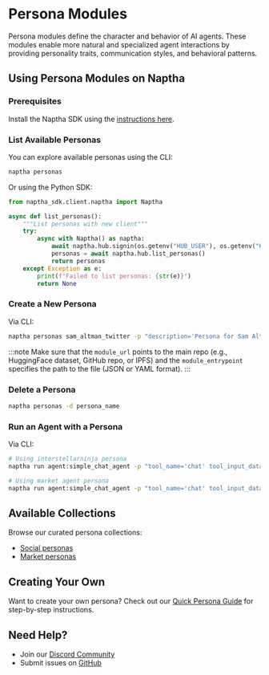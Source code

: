 # Persona Modules

Persona modules define the character and behavior of AI agents. These modules enable more natural and specialized agent interactions by providing personality traits, communication styles, and behavioral patterns.

## Using Persona Modules on Naptha

### Prerequisites

Install the Naptha SDK using the [instructions here](https://github.com/NapthaAI/naptha-sdk).

### List Available Personas

You can explore available personas using the CLI:
```bash
naptha personas
```

Or using the Python SDK:
```python
from naptha_sdk.client.naptha import Naptha

async def list_personas():
    """List personas with new client"""
    try:
        async with Naptha() as naptha:
            await naptha.hub.signin(os.getenv("HUB_USER"), os.getenv("HUB_PASS"))
            personas = await naptha.hub.list_personas()
            return personas
    except Exception as e:
        print(f"Failed to list personas: {str(e)}")
        return None
```

### Create a New Persona

Via CLI:
```bash
naptha personas sam_altman_twitter -p "description='Persona for Sam Altman' parameters='{name: str, bio: str, openness: int}' module_url='https://huggingface.co/datasets/OpenAI/twitter_personas' module_entrypoint='data/sam.json'"
```

:::note
Make sure that the `module_url` points to the main repo (e.g., HuggingFace dataset, GitHub repo, or IPFS) and the `module_entrypoint` specifies the path to the file (JSON or YAML format).
:::

### Delete a Persona

```bash
naptha personas -d persona_name
```

### Run an Agent with a Persona

Via CLI:
```bash
# Using interstellarninja persona
naptha run agent:simple_chat_agent -p "tool_name='chat' tool_input_data='who are you?'" --persona_modules "interstellarninja_twitter"

# Using market agent persona
naptha run agent:simple_chat_agent -p "tool_name='chat' tool_input_data='who are you?'" --persona_modules "marketagents_aileenmay"
```



## Available Collections

Browse our curated persona collections:
- [Social personas](https://huggingface.co/datasets/NapthaAI/twitter_personas)
- [Market personas](https://huggingface.co/datasets/NapthaAI/market_agents_personas)

## Creating Your Own

Want to create your own persona? Check out our [Quick Persona Guide](../Tutorials/quick-persona-guide.md) for step-by-step instructions.

## Need Help?
- Join our [Discord Community](https://naptha.ai/naptha-community)
- Submit issues on [GitHub](https://github.com/NapthaAI)
